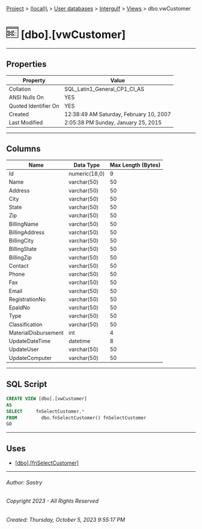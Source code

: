 #### 

[Project](../../../../index.md) > [(local)\\](../../../index.md) > [User databases](../../index.md) > [Intergulf](../index.md) > [Views](Views.md) > dbo.vwCustomer

# ![Views](../../../../Images/View32.png) [dbo].[vwCustomer]

---

## <a name="#properties"></a>Properties

| Property | Value |
|---|---|
| Collation | SQL_Latin1_General_CP1_CI_AS |
| ANSI Nulls On | YES |
| Quoted Identifier On | YES |
| Created | 12:38:49 AM Saturday, February 10, 2007 |
| Last Modified | 2:05:38 PM Sunday, January 25, 2015 |


---

## <a name="#columns"></a>Columns

| Name | Data Type | Max Length (Bytes) |
|---|---|---|
| Id | numeric(18,0) | 9 |
| Name | varchar(50) | 50 |
| Address | varchar(50) | 50 |
| City | varchar(50) | 50 |
| State | varchar(50) | 50 |
| Zip | varchar(50) | 50 |
| BillingName | varchar(50) | 50 |
| BillingAddress | varchar(50) | 50 |
| BillingCity | varchar(50) | 50 |
| BillingState | varchar(50) | 50 |
| BillingZip | varchar(50) | 50 |
| Contact | varchar(50) | 50 |
| Phone | varchar(50) | 50 |
| Fax | varchar(50) | 50 |
| Email | varchar(50) | 50 |
| RegistrationNo | varchar(50) | 50 |
| EpaIdNo | varchar(50) | 50 |
| Type | varchar(50) | 50 |
| Classification | varchar(50) | 50 |
| MaterialDisbursement | int | 4 |
| UpdateDateTime | datetime | 8 |
| UpdateUser | varchar(50) | 50 |
| UpdateComputer | varchar(50) | 50 |


---

## <a name="#sqlscript"></a>SQL Script

```sql
CREATE VIEW [dbo].[vwCustomer]
AS
SELECT     fnSelectCustomer.*
FROM         dbo.fnSelectCustomer() fnSelectCustomer
GO

```


---

## <a name="#uses"></a>Uses

* [[dbo].[fnSelectCustomer]](../Programmability/Functions/Table-valued_Functions/dbo_fnSelectCustomer.md)


---

###### Author:  Sastry

###### Copyright 2023 - All Rights Reserved

###### Created: Thursday, October 5, 2023 9:55:17 PM

